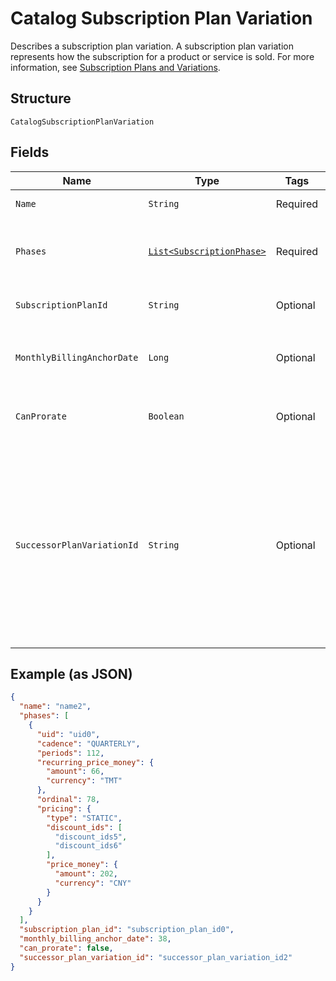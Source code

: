 
# Catalog Subscription Plan Variation

Describes a subscription plan variation. A subscription plan variation represents how the subscription for a product or service is sold.
For more information, see [Subscription Plans and Variations](https://developer.squareup.com/docs/subscriptions-api/plans-and-variations).

## Structure

`CatalogSubscriptionPlanVariation`

## Fields

| Name | Type | Tags | Description | Getter |
|  --- | --- | --- | --- | --- |
| `Name` | `String` | Required | The name of the plan variation. | String getName() |
| `Phases` | [`List<SubscriptionPhase>`](../../doc/models/subscription-phase.md) | Required | A list containing each [SubscriptionPhase](entity:SubscriptionPhase) for this plan variation. | List<SubscriptionPhase> getPhases() |
| `SubscriptionPlanId` | `String` | Optional | The id of the subscription plan, if there is one. | String getSubscriptionPlanId() |
| `MonthlyBillingAnchorDate` | `Long` | Optional | The day of the month the billing period starts.<br>**Constraints**: `>= 1`, `<= 31` | Long getMonthlyBillingAnchorDate() |
| `CanProrate` | `Boolean` | Optional | Whether bills for this plan variation can be split for proration. | Boolean getCanProrate() |
| `SuccessorPlanVariationId` | `String` | Optional | The ID of a "successor" plan variation to this one. If the field is set, and this object is disabled at all<br>locations, it indicates that this variation is deprecated and the object identified by the successor ID be used in<br>its stead. | String getSuccessorPlanVariationId() |

## Example (as JSON)

```json
{
  "name": "name2",
  "phases": [
    {
      "uid": "uid0",
      "cadence": "QUARTERLY",
      "periods": 112,
      "recurring_price_money": {
        "amount": 66,
        "currency": "TMT"
      },
      "ordinal": 78,
      "pricing": {
        "type": "STATIC",
        "discount_ids": [
          "discount_ids5",
          "discount_ids6"
        ],
        "price_money": {
          "amount": 202,
          "currency": "CNY"
        }
      }
    }
  ],
  "subscription_plan_id": "subscription_plan_id0",
  "monthly_billing_anchor_date": 38,
  "can_prorate": false,
  "successor_plan_variation_id": "successor_plan_variation_id2"
}
```

